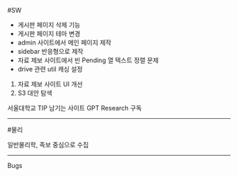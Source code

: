 #SW

- 게시판 페이지 삭제 기능
- 게시판 페이지 테마 변경
- admin 사이트에서 메인 페이지 제작
- sidebar 반응형으로 제작
- 자료 제보 사이트에서 빈 Pending 열 텍스트 정렬 문제
- drive 관련 util 캐싱 설정
1. 자료 제보 사이트 UI 개선
3. S3 대안 탐색

서울대학교 TIP 남기는 사이트
GPT Research 구독

---

#물리

일반물리학, 족보 중심으로 수집

---

Bugs

